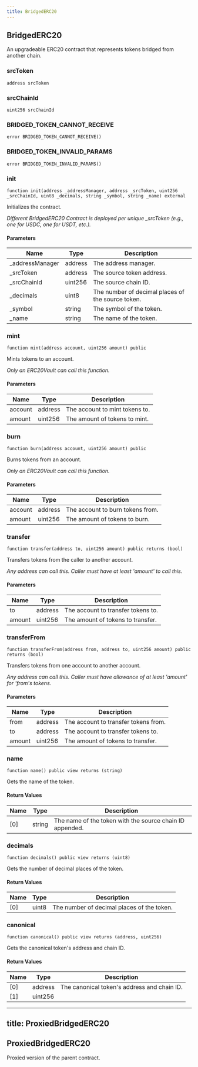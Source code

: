 ```yaml
---
title: BridgedERC20
---
```


## BridgedERC20

An upgradeable ERC20 contract that represents tokens bridged from
another chain.

### srcToken

```solidity
address srcToken
```

### srcChainId

```solidity
uint256 srcChainId
```

### BRIDGED_TOKEN_CANNOT_RECEIVE

```solidity
error BRIDGED_TOKEN_CANNOT_RECEIVE()
```

### BRIDGED_TOKEN_INVALID_PARAMS

```solidity
error BRIDGED_TOKEN_INVALID_PARAMS()
```

### init

```solidity
function init(address _addressManager, address _srcToken, uint256 _srcChainId, uint8 _decimals, string _symbol, string _name) external
```

Initializes the contract.

_Different BridgedERC20 Contract is deployed per unique \_srcToken
(e.g., one for USDC, one for USDT, etc.)._

#### Parameters

| Name             | Type    | Description                                       |
| ---------------- | ------- | ------------------------------------------------- |
| \_addressManager | address | The address manager.                              |
| \_srcToken       | address | The source token address.                         |
| \_srcChainId     | uint256 | The source chain ID.                              |
| \_decimals       | uint8   | The number of decimal places of the source token. |
| \_symbol         | string  | The symbol of the token.                          |
| \_name           | string  | The name of the token.                            |

### mint

```solidity
function mint(address account, uint256 amount) public
```

Mints tokens to an account.

_Only an ERC20Vault can call this function._

#### Parameters

| Name    | Type    | Description                    |
| ------- | ------- | ------------------------------ |
| account | address | The account to mint tokens to. |
| amount  | uint256 | The amount of tokens to mint.  |

### burn

```solidity
function burn(address account, uint256 amount) public
```

Burns tokens from an account.

_Only an ERC20Vault can call this function._

#### Parameters

| Name    | Type    | Description                      |
| ------- | ------- | -------------------------------- |
| account | address | The account to burn tokens from. |
| amount  | uint256 | The amount of tokens to burn.    |

### transfer

```solidity
function transfer(address to, uint256 amount) public returns (bool)
```

Transfers tokens from the caller to another account.

_Any address can call this. Caller must have at least 'amount' to
call this._

#### Parameters

| Name   | Type    | Description                        |
| ------ | ------- | ---------------------------------- |
| to     | address | The account to transfer tokens to. |
| amount | uint256 | The amount of tokens to transfer.  |

### transferFrom

```solidity
function transferFrom(address from, address to, uint256 amount) public returns (bool)
```

Transfers tokens from one account to another account.

_Any address can call this. Caller must have allowance of at least
'amount' for 'from's tokens._

#### Parameters

| Name   | Type    | Description                          |
| ------ | ------- | ------------------------------------ |
| from   | address | The account to transfer tokens from. |
| to     | address | The account to transfer tokens to.   |
| amount | uint256 | The amount of tokens to transfer.    |

### name

```solidity
function name() public view returns (string)
```

Gets the name of the token.

#### Return Values

| Name | Type   | Description                                              |
| ---- | ------ | -------------------------------------------------------- |
| [0]  | string | The name of the token with the source chain ID appended. |

### decimals

```solidity
function decimals() public view returns (uint8)
```

Gets the number of decimal places of the token.

#### Return Values

| Name | Type  | Description                                |
| ---- | ----- | ------------------------------------------ |
| [0]  | uint8 | The number of decimal places of the token. |

### canonical

```solidity
function canonical() public view returns (address, uint256)
```

Gets the canonical token's address and chain ID.

#### Return Values

| Name | Type    | Description                                 |
| ---- | ------- | ------------------------------------------- |
| [0]  | address | The canonical token's address and chain ID. |
| [1]  | uint256 |                                             |

---

## title: ProxiedBridgedERC20

## ProxiedBridgedERC20

Proxied version of the parent contract.
